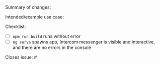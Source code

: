 <!-- Thank you for contributing to NgIntercom! Before we begin, let's make sure some stuff is in order. Please check the boxes below with an 'X' after each item is met. -->

Summary of changes: 

Intended/example use case: 

Checklist:
- [ ] `npm run build` runs without error
- [ ] `ng serve` spawns app, Intercom messenger is visible and interactive, and there are no errors in the console

Closes issue: #

<!-- thanks for your contribution! -->
